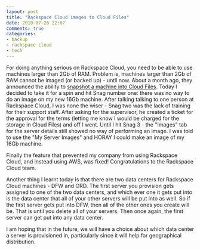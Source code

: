 ```yaml
---
layout: post
title: "Rackspace Cloud images to Cloud Files"
date: 2010-07-26 22:07
comments: true
categories:
- backup
- rackspace cloud
- tech
---
```

For doing anything serious on Rackspace Cloud, you need to be able to use machines larger than 2Gb of RAM. Problem is, machines larger than 2Gb of RAM cannot be imaged (or backed up) - until now. About a month ago, they announced the ability to [snapshot a machine into Cloud Files](http://www.rackspacecloud.com/blog/2010/06/16/introducing-cloud-servers-snapshots-to-cloud-files/). Today I decided to take it for a spin and hit Snag number one: there was no way to do an image on my new 16Gb machine. After talking talking to one person at Rackspace Cloud, I was none the wiser - Snag two was the lack of training for their support staff. After asking for the supervisor, he created a ticket for the approval for the terms (letting me know I would be charged for the storage in Cloud Files) and off I went. Until I hit Snag 3 - the "Images" tab for the server details still showed no way of performing an image. I was told to use the "My Server Images" and HORAY I could make an image of my 16Gb machine.

Finally the feature that prevented my company from using Rackspace Cloud, and instead using AWS, was fixed! Congratulations to the Rackspace Cloud team.

Another thing I learnt today is that there are two data centers for Rackspace Cloud machines - DFW and ORD. The first server you provision gets assigned to one of the two data centers, and which ever one it gets put into is the data center that all of your other servers will be put into as well. So if the first server gets put into DFW, then all of the other ones you create will be. That is until you delete all of your servers. Then once again, the first server can get put into any data center.

I am hoping that in the future, we will have a choice about which data center a server is provisioned in, particularly since it will help for geographical distribution.